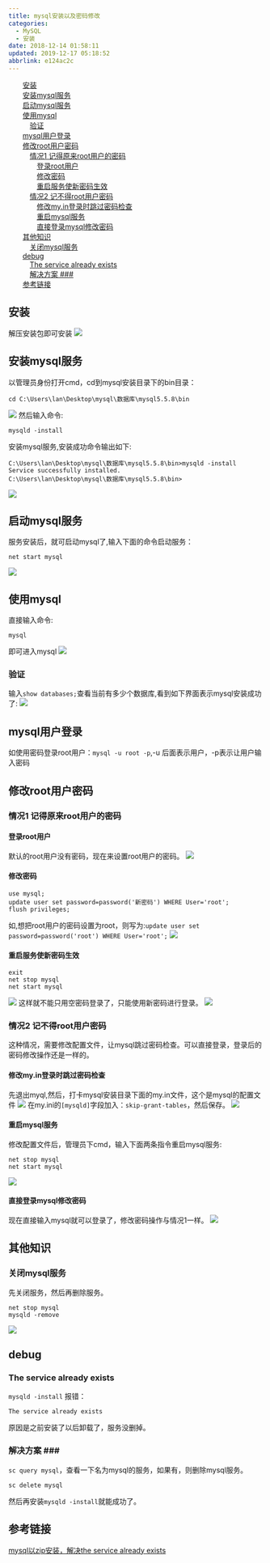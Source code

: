 ```yaml
---
title: mysql安装以及密码修改
categories: 
  - MySQL
  - 安装
date: 2018-12-14 01:58:11
updated: 2019-12-17 05:18:52
abbrlink: e124ac2c
---
```

<div id='my_toc'><a href="/blog/e124ac2c/#安装" class="header_2">安装</a>&nbsp;<br><a href="/blog/e124ac2c/#安装mysql服务" class="header_2">安装mysql服务</a>&nbsp;<br><a href="/blog/e124ac2c/#启动mysql服务" class="header_2">启动mysql服务</a>&nbsp;<br><a href="/blog/e124ac2c/#使用mysql" class="header_2">使用mysql</a>&nbsp;<br><a href="/blog/e124ac2c/#验证" class="header_3">验证</a>&nbsp;<br><a href="/blog/e124ac2c/#mysql用户登录" class="header_2">mysql用户登录</a>&nbsp;<br><a href="/blog/e124ac2c/#修改root用户密码" class="header_2">修改root用户密码</a>&nbsp;<br><a href="/blog/e124ac2c/#情况1-记得原来root用户的密码" class="header_3">情况1 记得原来root用户的密码</a>&nbsp;<br><a href="/blog/e124ac2c/#登录root用户" class="header_4">登录root用户</a>&nbsp;<br><a href="/blog/e124ac2c/#修改密码" class="header_4">修改密码</a>&nbsp;<br><a href="/blog/e124ac2c/#重启服务使新密码生效" class="header_4">重启服务使新密码生效</a>&nbsp;<br><a href="/blog/e124ac2c/#情况2-记不得root用户密码" class="header_3">情况2 记不得root用户密码</a>&nbsp;<br><a href="/blog/e124ac2c/#修改my-in登录时跳过密码检查" class="header_4">修改my.in登录时跳过密码检查</a>&nbsp;<br><a href="/blog/e124ac2c/#重启mysql服务" class="header_4">重启mysql服务</a>&nbsp;<br><a href="/blog/e124ac2c/#直接登录mysql修改密码" class="header_4">直接登录mysql修改密码</a>&nbsp;<br><a href="/blog/e124ac2c/#其他知识" class="header_2">其他知识</a>&nbsp;<br><a href="/blog/e124ac2c/#关闭mysql服务" class="header_3">关闭mysql服务</a>&nbsp;<br><a href="/blog/e124ac2c/#debug" class="header_2">debug</a>&nbsp;<br><a href="/blog/e124ac2c/#The-service-already-exists" class="header_3">The service already exists</a>&nbsp;<br><a href="/blog/e124ac2c/#解决方案-###​" class="header_3">解决方案 ###​</a>&nbsp;<br><a href="/blog/e124ac2c/#参考链接" class="header_2">参考链接</a>&nbsp;<br></div>
<style>.header_1{margin-left: 1em;}.header_2{margin-left: 2em;}.header_3{margin-left: 3em;}.header_4{margin-left: 4em;}.header_5{margin-left: 5em;}.header_6{margin-left: 6em;}</style>
<!--more-->
<script>if (navigator.platform.search('arm')==-1){document.getElementById('my_toc').style.display = 'none';}var e,p = document.getElementsByTagName('p');while (p.length>0) {e = p[0];e.parentElement.removeChild(e);}</script>

<!--end-->
## 安装 ##
解压安装包即可安装
![](https://image-1257720033.cos.ap-shanghai.myqcloud.com/blog/mysql/install/install.png)
## 安装mysql服务 ##
以管理员身份打开cmd，cd到mysql安装目录下的bin目录：
```
cd C:\Users\lan\Desktop\mysql\数据库\mysql5.5.8\bin
```
![](https://image-1257720033.cos.ap-shanghai.myqcloud.com/blog/mysql/install/binMulu.png)
然后输入命令:
```
mysqld -install
```
安装mysql服务,安装成功命令输出如下:
```
C:\Users\lan\Desktop\mysql\数据库\mysql5.5.8\bin>mysqld -install
Service successfully installed.
C:\Users\lan\Desktop\mysql\数据库\mysql5.5.8\bin>
```
![](https://image-1257720033.cos.ap-shanghai.myqcloud.com/blog/mysql/install/anzhuangfuwu.png)
## 启动mysql服务 ##
服务安装后，就可启动mysql了,输入下面的命令启动服务：
```
net start mysql
```
![](https://image-1257720033.cos.ap-shanghai.myqcloud.com/blog/mysql/install/start.png)
## 使用mysql ##
直接输入命令:
```
mysql
```
即可进入mysql
![](https://image-1257720033.cos.ap-shanghai.myqcloud.com/blog/mysql/install/into.png)
### 验证 ###
输入`show databases;`查看当前有多少个数据库,看到如下界面表示mysql安装成功了:
![](https://image-1257720033.cos.ap-shanghai.myqcloud.com/blog/mysql/install/showDatabases.png)
## mysql用户登录 ##
如使用密码登录root用户：`mysql -u root -p`,-u 后面表示用户，-p表示让用户输入密码
## 修改root用户密码 ##
### 情况1 记得原来root用户的密码 ###
#### 登录root用户 ####
默认的root用户没有密码，现在来设置root用户的密码。
![](https://image-1257720033.cos.ap-shanghai.myqcloud.com/blog/mysql/install/rootnopassword.png)
#### 修改密码 ####
```
use mysql;
update user set password=password('新密码') WHERE User='root';
flush privileges;
```
如,想把root用户的密码设置为root，则写为:`update user set password=password('root') WHERE User='root';`
![](https://image-1257720033.cos.ap-shanghai.myqcloud.com/blog/mysql/changpassword/updatePassBypassword.png)
#### 重启服务使新密码生效 ####
```
exit
net stop mysql
net start mysql
```
![](https://image-1257720033.cos.ap-shanghai.myqcloud.com/blog/mysql/changpassword/restart.png)
这样就不能只用空密码登录了，只能使用新密码进行登录。
![](https://image-1257720033.cos.ap-shanghai.myqcloud.com/blog/mysql/changpassword/restart_login.png)

### 情况2 记不得root用户密码 ###
这种情况，需要修改配置文件，让mysql跳过密码检查。可以直接登录，登录后的密码修改操作还是一样的。
#### 修改my.in登录时跳过密码检查 ####
先退出myql,然后，打卡mysql安装目录下面的my.in文件，这个是mysql的配置文件
![](https://image-1257720033.cos.ap-shanghai.myqcloud.com/blog/mysql/install/my_in.png)
在my.ini的`[mysqld]`字段加入：`skip-grant-tables`，然后保存。
![](https://image-1257720033.cos.ap-shanghai.myqcloud.com/blog/mysql/changpassword/add_in_my_in.png)
#### 重启mysql服务 ####
修改配置文件后，管理员下cmd，输入下面两条指令重启mysql服务:
```
net stop mysql
net start mysql
```
![](https://image-1257720033.cos.ap-shanghai.myqcloud.com/blog/mysql/changpassword/restart.png)
#### 直接登录mysql修改密码 ####
现在直接输入mysql就可以登录了，修改密码操作与情况1一样。
![](https://image-1257720033.cos.ap-shanghai.myqcloud.com/blog/mysql/changpassword/nopasswordIn.png)
## 其他知识 ##
### 关闭mysql服务 ###
先关闭服务，然后再删除服务。
```
net stop mysql
mysqld -remove
```
![](https://image-1257720033.cos.ap-shanghai.myqcloud.com/blog/mysql/remove/remove.png)
## debug ##
### The service already exists ###
`mysqld -install` 报错：
```
​The service already exists
```
原因是之前安装了以后卸载了，服务没删掉。
### 解决方案 ###​
`sc query mysql`，查看一下名为mysql的服务，如果有，则删除mysql服务。
```
sc delete mysql
```
然后再安装`mysqld -install`就能成功了。
## 参考链接 ##
[mysql以zip安装，解决the service already exists](https://www.cnblogs.com/dichters/p/5929209.html)
